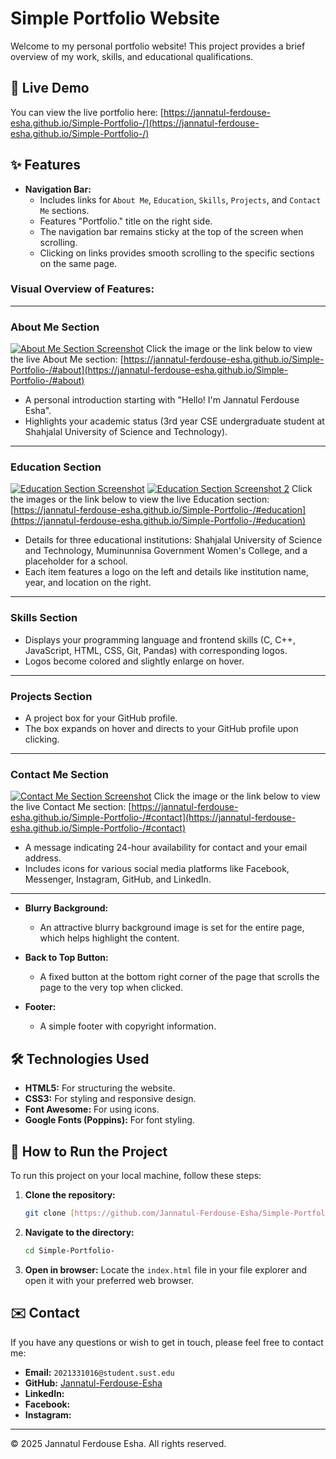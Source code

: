 # Simple Portfolio Website

Welcome to my personal portfolio website! This project provides a brief overview of my work, skills, and educational qualifications.

## 🚀 Live Demo

You can view the live portfolio here: [https://jannatul-ferdouse-esha.github.io/Simple-Portfolio-/](https://jannatul-ferdouse-esha.github.io/Simple-Portfolio-/)

## ✨ Features

* **Navigation Bar:**
    * Includes links for `About Me`, `Education`, `Skills`, `Projects`, and `Contact Me` sections.
    * Features "Portfolio." title on the right side.
    * The navigation bar remains sticky at the top of the screen when scrolling.
    * Clicking on links provides smooth scrolling to the specific sections on the same page.

### Visual Overview of Features:

---

### About Me Section

[![About Me Section Screenshot](about_shoot.jpg)](https://jannatul-ferdouse-esha.github.io/Simple-Portfolio-/#about)
Click the image or the link below to view the live About Me section: [https://jannatul-ferdouse-esha.github.io/Simple-Portfolio-/#about](https://jannatul-ferdouse-esha.github.io/Simple-Portfolio-/#about)

* A personal introduction starting with "Hello! I'm Jannatul Ferdouse Esha".
* Highlights your academic status (3rd year CSE undergraduate student at Shahjalal University of Science and Technology).

---

### Education Section

[![Education Section Screenshot](education_shoot.jpg)](https://jannatul-ferdouse-esha.github.io/Simple-Portfolio-/#education)
[![Education Section Screenshot 2](edu_shoot2.jpg)](https://jannatul-ferdouse-esha.github.io/Simple-Portfolio-/#education)
Click the images or the link below to view the live Education section: [https://jannatul-ferdouse-esha.github.io/Simple-Portfolio-/#education](https://jannatul-ferdouse-esha.github.io/Simple-Portfolio-/#education)

* Details for three educational institutions: Shahjalal University of Science and Technology, Muminunnisa Government Women's College, and a placeholder for a school.
* Each item features a logo on the left and details like institution name, year, and location on the right.

---

### Skills Section

* Displays your programming language and frontend skills (C, C++, JavaScript, HTML, CSS, Git, Pandas) with corresponding logos.
* Logos become colored and slightly enlarge on hover.

---

### Projects Section

* A project box for your GitHub profile.
* The box expands on hover and directs to your GitHub profile upon clicking.

---

### Contact Me Section

[![Contact Me Section Screenshot](contact_shoot.jpg)](https://jannatul-ferdouse-esha.github.io/Simple-Portfolio-/#contact)
Click the image or the link below to view the live Contact Me section: [https://jannatul-ferdouse-esha.github.io/Simple-Portfolio-/#contact](https://jannatul-ferdouse-esha.github.io/Simple-Portfolio-/#contact)

* A message indicating 24-hour availability for contact and your email address.
* Includes icons for various social media platforms like Facebook, Messenger, Instagram, GitHub, and LinkedIn.

---

* **Blurry Background:**
    * An attractive blurry background image is set for the entire page, which helps highlight the content.

* **Back to Top Button:**
    * A fixed button at the bottom right corner of the page that scrolls the page to the very top when clicked.

* **Footer:**
    * A simple footer with copyright information.

## 🛠️ Technologies Used

* **HTML5:** For structuring the website.
* **CSS3:** For styling and responsive design.
* **Font Awesome:** For using icons.
* **Google Fonts (Poppins):** For font styling.

## 🚀 How to Run the Project

To run this project on your local machine, follow these steps:

1.  **Clone the repository:**
    ```bash
    git clone [https://github.com/Jannatul-Ferdouse-Esha/Simple-Portfolio-.git](https://github.com/Jannatul-Ferdouse-Esha/Simple-Portfolio-.git)
    ```
2.  **Navigate to the directory:**
    ```bash
    cd Simple-Portfolio-
    ```
3.  **Open in browser:**
    Locate the `index.html` file in your file explorer and open it with your preferred web browser.

## ✉️ Contact

If you have any questions or wish to get in touch, please feel free to contact me:

* **Email:** `2021331016@student.sust.edu`
* **GitHub:** [Jannatul-Ferdouse-Esha](https://github.com/Jannatul-Ferdouse-Esha)
* **LinkedIn:** 
* **Facebook:** 
* **Instagram:**

---

© 2025 Jannatul Ferdouse Esha. All rights reserved.
